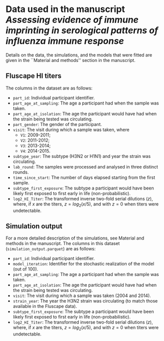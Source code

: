 # Data used in the manuscript _Assessing evidence of immune imprinting in serological patterns of influenza immune response_

Details on the data, the simulations, and the models that were fitted are given
in the ``Material and methods'' section in the manuscript.


## Fluscape HI titers

The columns in the dataset are as follows:
- `part_id`: Individual participant identifier.
- `part_age_at_sampling`: The age a participant had when the sample was taken.
- `part_age_at_isolation`: The age the participant would have had when the
  strain being tested was circulating.
- `part_gender`: The gender of the participant.
- `visit`: The visit during which a sample was taken, where
  - `V1`: 2009-2011;
  - `V2`: 2011-2012;
  - `V3`: 2013-2014;
  - `V4`: 2014-2015.
- `subtype_year`: The subtype (H3N2 or H1N1) and year the strain was
  circulating.
- `lab_round`: The samples were processed and analysed in three distinct rounds.
- `time_since_start`: The number of days elapsed starting from the first sample.
- `subtype_first_exposure`: The subtype a participant would have been likely
  first exposed to first early in life (non-probabilistic).
- `log2_HI_Titer`: The transformed inverse two-fold serial dilutions ($z$),
  where, if $x$ are the titers, $z = log_2(x / 5)$, and with $z = 0$ when titers
  were undetectable.


## Simulation output

For a more detailed description of the simulations, see Material and methods in
the manuscript. The columns in this dataset (`simulation_output.parquet`) are as
follows:
- `part_id`: Individual participant identifier.
- `model_iteration`: Identifier for the stochastic realization of the model (out
  of 100).
- `part_age_at_sampling`: The age a participant had when the sample was taken.
- `part_age_at_isolation`: The age the participant would have had when the
  strain being tested was circulating.
- `visit`: The visit during which a sample was taken (2004 and 2014).
- `strain_year`: The year the H3N2 strain was circulating (to match those
  available in the Fluscape data).
- `subtype_first_exposure`: The subtype a participant would have been likely
  first exposed to first early in life (non-probabilistic).
- `log2_HI_Titer`: The transformed inverse two-fold serial dilutions ($z$),
  where, if $x$ are the titers, $z = log_2(x / 5)$, and with $z = 0$ when titers
  were undetectable.

